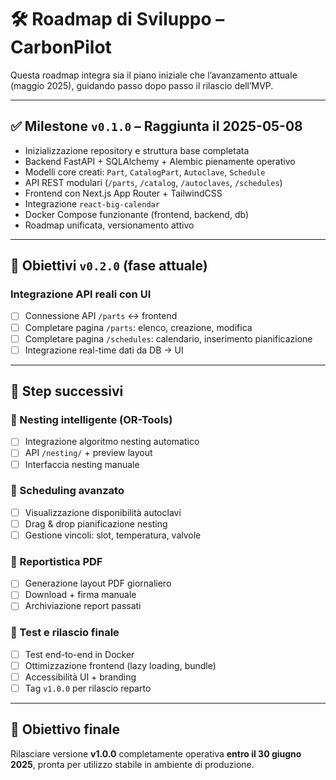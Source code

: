 # 🛠 Roadmap di Sviluppo – CarbonPilot

Questa roadmap integra sia il piano iniziale che l’avanzamento attuale (maggio 2025), guidando passo dopo passo il rilascio dell’MVP.

---

## ✅ Milestone `v0.1.0` – Raggiunta il 2025-05-08
- Inizializzazione repository e struttura base completata
- Backend FastAPI + SQLAlchemy + Alembic pienamente operativo
- Modelli core creati: `Part`, `CatalogPart`, `Autoclave`, `Schedule`
- API REST modulari (`/parts`, `/catalog`, `/autoclaves`, `/schedules`)
- Frontend con Next.js App Router + TailwindCSS
- Integrazione `react-big-calendar`
- Docker Compose funzionante (frontend, backend, db)
- Roadmap unificata, versionamento attivo

---

## 🔧 Obiettivi `v0.2.0` (fase attuale)

### Integrazione API reali con UI
- [ ] Connessione API `/parts` ↔ frontend
- [ ] Completare pagina `/parts`: elenco, creazione, modifica
- [ ] Completare pagina `/schedules`: calendario, inserimento pianificazione
- [ ] Integrazione real-time dati da DB → UI

---

## 🧠 Step successivi

### 🔄 Nesting intelligente (OR-Tools)
- [ ] Integrazione algoritmo nesting automatico
- [ ] API `/nesting/` + preview layout
- [ ] Interfaccia nesting manuale

### 📅 Scheduling avanzato
- [ ] Visualizzazione disponibilità autoclavi
- [ ] Drag & drop pianificazione nesting
- [ ] Gestione vincoli: slot, temperatura, valvole

### 🧾 Reportistica PDF
- [ ] Generazione layout PDF giornaliero
- [ ] Download + firma manuale
- [ ] Archiviazione report passati

### 🧪 Test e rilascio finale
- [ ] Test end-to-end in Docker
- [ ] Ottimizzazione frontend (lazy loading, bundle)
- [ ] Accessibilità UI + branding
- [ ] Tag `v1.0.0` per rilascio reparto

---

## 📌 Obiettivo finale
Rilasciare versione **v1.0.0** completamente operativa **entro il 30 giugno 2025**, pronta per utilizzo stabile in ambiente di produzione.


